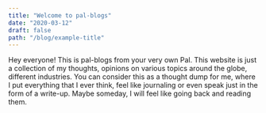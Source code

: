 ```yaml
---
title: "Welcome to pal-blogs"
date: "2020-03-12"
draft: false
path: "/blog/example-title"
---
```


Hey everyone! This is pal-blogs from your very own Pal.
This website is just a collection of my thoughts, opinions on various topics around the globe, different industries. You can consider this as a thought dump for me, where I put everything that I ever think, feel like journaling or even speak just in the form of a write-up. Maybe someday, I will feel like going back and reading them.